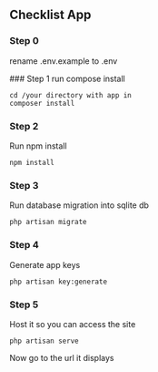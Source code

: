 ## Checklist App

### Step 0
rename .env.example to .env

### Step 1
run compose install
```
cd /your directory with app in
composer install
```

### Step 2
Run npm install
```
npm install
```

### Step 3 
Run database migration into sqlite db
```
php artisan migrate
```

### Step 4
Generate app keys
```
php artisan key:generate
```

### Step 5
Host it so you can access the site
```
php artisan serve
```
Now go to the url it displays

